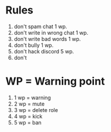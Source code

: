 # Rules
1. don't spam chat 1 wp.
2. don't write in wrong chat 1 wp.
3. don't write bad words 1 wp.
4. don't bully 1 wp.
5. don't hack discord 5 wp.
6. don't

# WP = Warning point
1. 1 wp = warning 
2. 2 wp = mute 
3. 3 wp = delete role
4. 4 wp = kick
5. 5 wp = ban 

